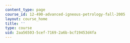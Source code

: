 ```yaml
---
content_type: page
course_id: 12-490-advanced-igneous-petrology-fall-2005
layout: course_home
title: ''
type: course
uid: 2aa56503-5cef-7169-2a6b-bcf19453d4fa
---
```

